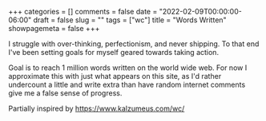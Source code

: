 
+++
categories = []
comments = false
date = "2022-02-09T00:00:00-06:00"
draft = false
slug = ""
tags = ["wc"]
title = "Words Written"
showpagemeta = false
+++

I struggle with over-thinking, perfectionism, and never shipping. To that end I've been setting goals for myself geared towards taking action.

Goal is to reach 1 million words written on the world wide web. For now I approximate this with just what appears on this site, as I'd rather undercount a little and write extra than have random internet comments give me a false sense of progress.

Partially inspired by https://www.kalzumeus.com/wc/

